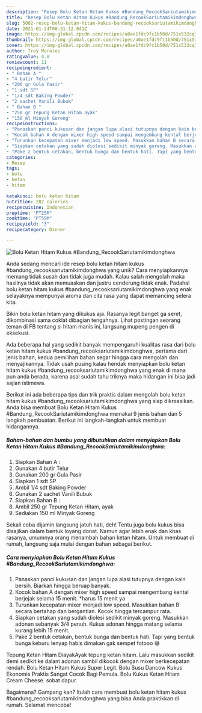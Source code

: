 ```yaml
---
description: "Resep Bolu Ketan Hitam Kukus #Bandung_RecookSariutamikimdonghwa Anti Gagal"
title: "Resep Bolu Ketan Hitam Kukus #Bandung_RecookSariutamikimdonghwa Anti Gagal"
slug: 5002-resep-bolu-ketan-hitam-kukus-bandung-recooksariutamikimdonghwa-anti-gagal
date: 2021-01-24T00:31:12.041Z
image: https://img-global.cpcdn.com/recipes/a0ae1fdc9fc1b50d/751x532cq70/bolu-ketan-hitam-kukus-bandung_recooksariutamikimdonghwa-foto-resep-utama.jpg
thumbnail: https://img-global.cpcdn.com/recipes/a0ae1fdc9fc1b50d/751x532cq70/bolu-ketan-hitam-kukus-bandung_recooksariutamikimdonghwa-foto-resep-utama.jpg
cover: https://img-global.cpcdn.com/recipes/a0ae1fdc9fc1b50d/751x532cq70/bolu-ketan-hitam-kukus-bandung_recooksariutamikimdonghwa-foto-resep-utama.jpg
author: Troy Morales
ratingvalue: 4.8
reviewcount: 11
recipeingredient:
- " Bahan A "
- "4 butir Telur"
- "200 gr Gula Pasir"
- "1 sdt SP"
- "1/4 sdt Baking Powder"
- "2 sachet Vanili Bubuk"
- " Bahan B "
- "250 gr Tepung Ketan Hitam ayak"
- "150 ml Minyak Goreng"
recipeinstructions:
- "Panaskan panci kukusan dan jangan lupa alasi tutupnya dengan kain bersih. Biarkan hingga beruap banyak."
- "Kocok bahan A dengan mixer high speed sampai mengembang kental berjejak selama 15 menit. *harus 15 menit ya"
- "Turunkan kecepatan mixer menjadi low speed. Masukkan bahan B secara bertahap dan bergantian. Kocok hingga tercampur rata."
- "Siapkan cetakan yang sudah diolesi sedikit minyak goreng. Masukkan adonan sebanyak 3/4 penuh. Kukus adonan hingga matang selama kurang lebih 15 menit."
- "Pake 2 bentuk cetakan, bentuk bunga dan bentuk hati. Tapi yang bentuk bunga keburu lenyap habis dimakan gak sempet fotooo 😅"
categories:
- Resep
tags:
- bolu
- ketan
- hitam

katakunci: bolu ketan hitam 
nutrition: 282 calories
recipecuisine: Indonesian
preptime: "PT25M"
cooktime: "PT59M"
recipeyield: "3"
recipecategory: Dinner

---
```



![Bolu Ketan Hitam Kukus #Bandung_RecookSariutamikimdonghwa](https://img-global.cpcdn.com/recipes/a0ae1fdc9fc1b50d/751x532cq70/bolu-ketan-hitam-kukus-bandung_recooksariutamikimdonghwa-foto-resep-utama.jpg)

Anda sedang mencari ide resep bolu ketan hitam kukus #bandung_recooksariutamikimdonghwa yang unik? Cara menyiapkannya memang tidak susah dan tidak juga mudah. Kalau salah mengolah maka hasilnya tidak akan memuaskan dan justru cenderung tidak enak. Padahal bolu ketan hitam kukus #bandung_recooksariutamikimdonghwa yang enak selayaknya mempunyai aroma dan cita rasa yang dapat memancing selera kita.

Bikin bolu ketan hitam yang dikukus aja. Rasanya legit banget ga seret, dikombinasi sama coklat dibagian tengahnya. Lihat postingan seorang teman di FB tentang si hitam manis ini, langsung mupeng pengen di eksekusi.

Ada beberapa hal yang sedikit banyak mempengaruhi kualitas rasa dari bolu ketan hitam kukus #bandung_recooksariutamikimdonghwa, pertama dari jenis bahan, kedua pemilihan bahan segar hingga cara mengolah dan menyajikannya. Tidak usah pusing kalau hendak menyiapkan bolu ketan hitam kukus #bandung_recooksariutamikimdonghwa yang enak di mana pun anda berada, karena asal sudah tahu triknya maka hidangan ini bisa jadi sajian istimewa.


Berikut ini ada beberapa tips dan trik praktis dalam mengolah bolu ketan hitam kukus #bandung_recooksariutamikimdonghwa yang siap dikreasikan. Anda bisa membuat Bolu Ketan Hitam Kukus #Bandung_RecookSariutamikimdonghwa memakai 9 jenis bahan dan 5 langkah pembuatan. Berikut ini langkah-langkah untuk membuat hidangannya.

<!--inarticleads1-->

##### Bahan-bahan dan bumbu yang dibutuhkan dalam menyiapkan Bolu Ketan Hitam Kukus #Bandung_RecookSariutamikimdonghwa:

1. Siapkan  Bahan A :
1. Gunakan 4 butir Telur
1. Gunakan 200 gr Gula Pasir
1. Siapkan 1 sdt SP
1. Ambil 1/4 sdt Baking Powder
1. Gunakan 2 sachet Vanili Bubuk
1. Siapkan  Bahan B :
1. Ambil 250 gr Tepung Ketan Hitam, ayak
1. Sediakan 150 ml Minyak Goreng


Sekali coba dijamin langsung jatuh hati, deh! Tentu juga bolu kukus bisa disajikan dalam bentuk loyang donat. Namun agar lebih enak dan khas rasanya, umumnya orang menambah bahan ketan hitam. Untuk membuat di rumah, langsung saja mulai dengan bahan sebagai berikut. 

<!--inarticleads2-->

##### Cara menyiapkan Bolu Ketan Hitam Kukus #Bandung_RecookSariutamikimdonghwa:

1. Panaskan panci kukusan dan jangan lupa alasi tutupnya dengan kain bersih. Biarkan hingga beruap banyak.
1. Kocok bahan A dengan mixer high speed sampai mengembang kental berjejak selama 15 menit. *harus 15 menit ya
1. Turunkan kecepatan mixer menjadi low speed. Masukkan bahan B secara bertahap dan bergantian. Kocok hingga tercampur rata.
1. Siapkan cetakan yang sudah diolesi sedikit minyak goreng. Masukkan adonan sebanyak 3/4 penuh. Kukus adonan hingga matang selama kurang lebih 15 menit.
1. Pake 2 bentuk cetakan, bentuk bunga dan bentuk hati. Tapi yang bentuk bunga keburu lenyap habis dimakan gak sempet fotooo 😅


Tepung Ketan Hitam DiayakAyak tepung ketan hitam. Lalu masukkan sedikit demi sedikit ke dalam adonan sambil dikocok dengan mixer berkecepatan rendah. Bolu Ketan Hitam Kukus Super Legit. Bolu Susu Dancow Kukus Ekonomis Praktis Sangat Cocok Bagi Pemula. Bolu Kukus Ketan Hitam Cream Cheese. sobat dapur. 

Bagaimana? Gampang kan? Itulah cara membuat bolu ketan hitam kukus #bandung_recooksariutamikimdonghwa yang bisa Anda praktikkan di rumah. Selamat mencoba!
